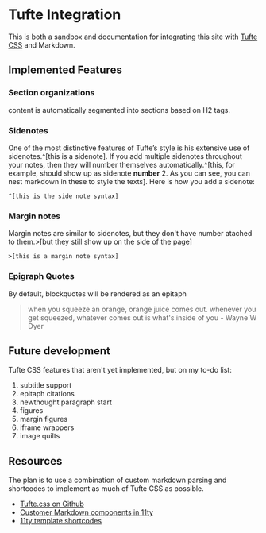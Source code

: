 # Tufte Integration 

This is both a sandbox and documentation for integrating this site with [Tufte CSS](https://edwardtufte.github.io/tufte-css/) and Markdown.

## Implemented Features 

### Section organizations
content is automatically segmented into sections based on H2 tags. 

### Sidenotes 

One of the most distinctive features of Tufte’s style is his extensive use of sidenotes.^[this is a sidenote]. If you add multiple sidenotes throughout your notes, then they will number themselves automatically.^[this, for example, should show up as sidenote **number** 2. As you can see, you can nest markdown in these to style the texts]. Here is how you add a sidenote: 

```
^[this is the side note syntax]
```

### Margin notes 

Margin notes are similar to sidenotes, but they don't have  number atached to them.>[but they still show up on the side of the page]

```
>[this is a margin note syntax]
```

### Epigraph Quotes
By default, blockquotes will be rendered as an epitaph

> when you squeeze an orange, orange juice comes out. whenever you get squeezed, whatever comes out is what's inside of you - Wayne W Dyer

## Future development
Tufte CSS features that aren't yet implemented, but on my to-do list: 

1. subtitle support 
2. epitaph citations
3. newthought paragraph start
4. figures
5. margin figures
6. iframe wrappers
7. image quilts

## Resources
The plan is to use a combination of custom markdown parsing and shortcodes to implement as much of Tufte CSS as possible.

* [Tufte.css on Github](https://github.com/edwardtufte/tufte-css)
* [Customer Markdown components in 11ty](https://www.aleksandrhovhannisyan.com/blog/custom-markdown-components-in-11ty/)
* [11ty template shortcodes](https://www.11ty.dev/docs/shortcodes/)
